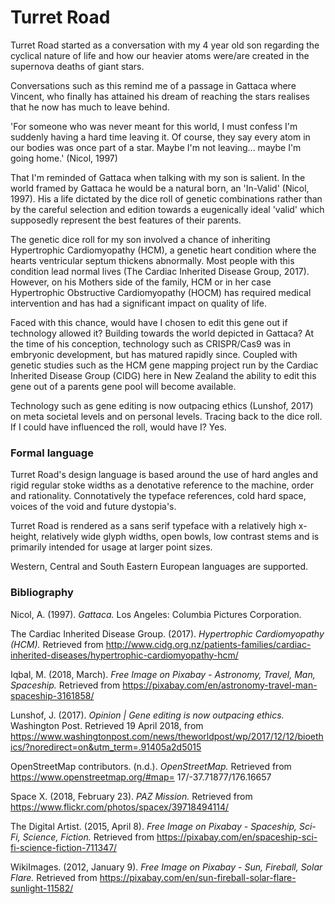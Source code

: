 # Turret Road
Turret Road started as a conversation with my 4 year old son regarding the cyclical nature of life and how our heavier atoms were/are created in the supernova deaths of giant stars.

Conversations such as this remind me of a passage in Gattaca where Vincent, who finally has attained his dream of reaching the stars realises that he now has much to leave behind.

'For someone who was never meant for this world, I must confess I'm suddenly having a hard time leaving it. Of course, they say every atom in our bodies was once part of a star. Maybe I'm not leaving... maybe I'm going home.' (Nicol, 1997)

That I'm reminded of Gattaca when talking with my son is salient. In the world framed by Gattaca he would be a natural born, an 'In-Valid' (Nicol, 1997). His a life dictated by the dice roll of genetic combinations rather than by the careful selection and edition towards a eugenically ideal 'valid' which supposedly represent the best features of their parents.

The genetic dice roll for my son involved a chance of inheriting Hypertrophic Cardiomyopathy (HCM), a genetic heart condition where the hearts ventricular septum thickens abnormally. Most people with this condition lead normal lives (The Cardiac Inherited Disease Group, 2017). However, on his Mothers side of the family, HCM or in her case Hypertrophic Obstructive Cardiomyopathy (HOCM) has required medical intervention and has had a significant impact on quality of life.

Faced with this chance, would have I chosen to edit this gene out if technology allowed it? Building towards the world depicted in Gattaca? At the time of his conception, technology such as CRISPR/Cas9 was in embryonic development, but has matured rapidly since. Coupled with genetic studies such as the HCM gene mapping project run by the Cardiac Inherited Disease Group (CIDG) here in New Zealand the ability to edit this gene out of a parents gene pool will become available.

Technology such as gene editing is now outpacing ethics (Lunshof, 2017) on meta societal levels and on personal levels.
Tracing back to the dice roll. If I could have influenced the roll, would have I? Yes.

### Formal language
Turret Road's design language is based around the use of hard angles and rigid regular stoke widths as a denotative reference to the machine, order and rationality. Connotatively the typeface references, cold hard space, voices of the void and future dystopia's.

Turret Road is rendered as a sans serif typeface with a relatively high x-height, relatively wide glyph widths, open bowls, low contrast stems and is primarily intended for usage at larger point sizes.

Western, Central and South Eastern European languages are supported.

### Bibliography
Nicol, A. (1997). _Gattaca._ Los Angeles: Columbia Pictures Corporation.

The Cardiac Inherited Disease Group. (2017). _Hypertrophic Cardiomyopathy (HCM)._ Retrieved from http://www.cidg.org.nz/patients-families/cardiac-inherited-diseases/hypertrophic-cardiomyopathy-hcm/

Iqbal, M. (2018, March). _Free Image on Pixabay - Astronomy, Travel, Man, Spaceship._ Retrieved from https://pixabay.com/en/astronomy-travel-man-spaceship-3161858/

Lunshof, J. (2017). _Opinion | Gene editing is now outpacing ethics._ Washington Post. Retrieved 19 April 2018, from https://www.washingtonpost.com/news/theworldpost/wp/2017/12/12/bioethics/?noredirect=on&utm_term=.91405a2d5015

OpenStreetMap contributors. (n.d.). _OpenStreetMap._ Retrieved from https://www.openstreetmap.org/#map= 17/-37.71877/176.16657

Space X. (2018, February 23). _PAZ Mission._ Retrieved from https://www.flickr.com/photos/spacex/39718494114/

The Digital Artist. (2015, April 8). _Free Image on Pixabay - Spaceship, Sci-Fi, Science, Fiction._ Retrieved from https://pixabay.com/en/spaceship-sci-fi-science-fiction-711347/

WikiImages. (2012, January 9). _Free Image on Pixabay - Sun, Fireball, Solar Flare._ Retrieved from https://pixabay.com/en/sun-fireball-solar-flare-sunlight-11582/
